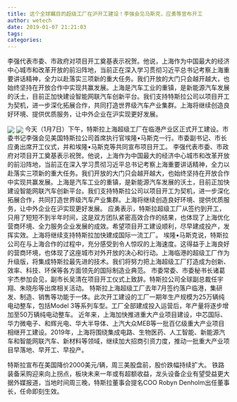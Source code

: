 ```yaml
---
title: 这个全球瞩目的超级工厂在沪开工建设！李强会见马斯克，应勇等宣布开工
author: wetech
date: 2019-01-07 21:21:03
tags: 
categories: 
---
```

李强代表市委、市政府对项目开工奠基表示祝贺。他说，上海作为中国最大的经济中心城市和改革开放的前沿阵地，当前正在深入学习贯彻习近平总书记考察上海重要讲话精神，全力以赴落实三项新的重大任务。我们开放的大门只会越开越大，也始终坚持在开放合作中实现共赢发展。上海是汽车工业的重镇，是新能源汽车发展的沃土，目前正加快建设智能网联汽车创新平台。我们支持特斯拉公司以项目开工为契机，进一步深化拓展合作，共同打造世界级汽车产业集群。上海将继续创造良好环境、提供优质服务，让中外企业在沪实现更好发展。
<!-- more -->
<img align="center" border="0" src="https://imgcdn.yicai.com/uppics/images/2019/01/d34351c39c75b350481d7e01a8d1b00f.jpg" />
<img align="center" border="0" src="https://imgcdn.yicai.com/uppics/images/2019/01/0436d9ee4959c472051475d0ab888e22.jpg" />
今天（1月7日）下午，特斯拉上海超级工厂在临港产业区正式开工建设。市委书记李强会见美国特斯拉公司首席执行官埃隆•马斯克一行。市委副书记、市长应勇出席开工仪式，并和埃隆•马斯克等共同宣布项目开工。
李强代表市委、市政府对项目开工奠基表示祝贺。他说，上海作为中国最大的经济中心城市和改革开放的前沿阵地，当前正在深入学习贯彻习近平总书记考察上海重要讲话精神，全力以赴落实三项新的重大任务。我们开放的大门只会越开越大，也始终坚持在开放合作中实现共赢发展。上海是汽车工业的重镇，是新能源汽车发展的沃土，目前正加快建设智能网联汽车创新平台。我们支持特斯拉公司以项目开工为契机，进一步深化拓展合作，共同打造世界级汽车产业集群。上海将继续创造良好环境、提供优质服务，让中外企业在沪实现更好发展。
应勇表示，特斯拉超级工厂从签约到开工，只用了短短不到半年时间，这是双方团队紧密高效合作的结果，也体现了上海优化营商环境、全力服务企业发展的成效。希望项目开工建设顺利，尽早建成投产，发挥实效。上海将继续支持特斯拉加快建成国际一流工厂。
埃隆•马斯克说，特斯拉公司在与上海合作的过程中，充分感受到令人惊叹的上海速度。这得益于上海良好的营商环境，也体现了这座城市对外开放的决心和行动。上海临港的超级工厂作为升级版，将集成特斯拉最先进的技术。我们将努力把上海超级工厂打造成为创新、效率、科技、环保等各方面领先的国际制造业典范。
市委常委、市委秘书长诸葛宇杰参加会见，副市长吴清在项目开工仪式上致辞。特斯拉公司全球副总裁任宇翔、朱晓彤等出席相关活动。
特斯拉上海超级工厂去年7月签约落户临港，集研发、制造、销售等功能于一体。此次开工建设的工厂一期年生产规模为25万辆纯电动整车，包括Model 3等系列车型。工厂全部建成投入运营后，年产量将逐步增加至50万辆纯电动整车。
近年来，上海加快推进重大产业项目建设，中芯国际、华力微电子、和辉光电、华大半导体、上汽大众MEB等一批百亿级重大产业项目相继开工建设。2019年，上海将围绕集成电路、生物医药、人工智能、新能源汽车和智能网联汽车、新材料等领域，继续加大招商引资力度，推动一批重大产业项目早落地、早开工、早投产。
 
 
特斯拉宣布在美国降价2000美元/辆，周三美股盘前，股价跌幅持续扩大。
铁路装备采购迎来向上拐点，板块未来一年或有超额收益，龙头设备企业有望受益更大
据外媒报道，当地时间周三晚，特斯拉董事会提名COO Robyn Denholm出任董事长，任命即刻生效。
